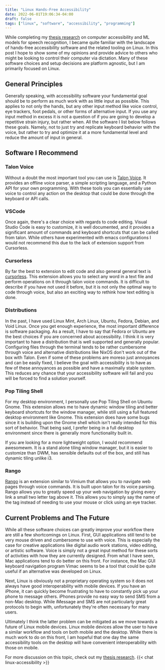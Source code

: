```yaml
---
title: "Linux Hands-Free Accessibility"
date: 2022-06-01T19:06:34-04:00
draft: false
tags: ["linux", "software", "accessibility", "programming"]
---
```


While completing my [thesis research](https://github.com/c-loftus/princeton-Thesis) on computer accessibility and ML models for speech recognition, I became quite familiar with the landscape of hands-free accessibility software and the related tooling on Linux. In this post I hope to show some of my opinions and provide advice to others who might be looking to control their computer via dictation. Many of these software choices and setup decisions are platform agnostic, but I am primarily focused on Linux.

## General Principles

Generally speaking, with accessibility software your fundamental goal should be to perform as much work with as little input as possible. This applies to not only the hands, but any other input method like voice control, eye trackers, foot pedals, or other forms of alternative input. If you use any input method in excess it is not a question of if you are going to develop a repetitive strain injury, but rather when. All the software I list below follows these goals. Namely, not to just try and replicate keyboard behavior with the voice, but rather to try and optimize it at a more fundamental level and reduce the amount of input in general.

## Software I Recommend

### Talon Voice

Without a doubt the most important tool you can use is [Talon Voice](https://talonvoice.com/). It provides an offline voice parser, a simple scripting language, and a Python API for your own programming. With these tools you can essentially use voice to control any action on the desktop that could be done through the keyboard or API calls.

### VSCode

Once again, there's a clear choice with regards to code editing. Visual Studio Code is easy to customize, it is well documented, and it provides a significant amount of commands and keyboard shortcuts that can be called from talon. While others have experimented with emacs configurations I would not recommend this due to the lack of extension support from Cursorless.

### Cursorless

By far the best to extension to edit code and also general general text is [cursorless](https://github.com/cursorless-dev/cursorless). This extension allows you to select any word in a text file and perform operations on it through talon voice commands. It is difficult to describe if you have not used it before, but it is not only the optimal way to code through voice, but also an exciting way to rethink how text editing is done.

### Distributions

In the past, I have used Linux Mint, Arch Linux, Ubuntu, Fedora, Debian, and Void Linux. Once you get enough experience, the most important difference is software packaging. As a result, I have to say that Fedora or Ubuntu are the best choices if you are concerned about accessibility. I think it is very important to have a distribution that is well supported and generally popular. Configuring files through the terminal tends to be rather cumbersome through voice and alternative distributions like NixOS don't work out of the box with Talon. Even if some of these problems are moreso just annoyances and can be easily fixed, I believe the goal with accessibility is to have as few of these annoyances as possible and have a maximally stable system. This reduces any chance that your accessibility software will fail and you will be forced to find a solution yourself.

<!-- ### Window Managers
Contrary to the popular belief of beginners on Linux, your distribution does not determine your window manager.  Once again, I think that stability is important when choosing your window manager. However at the same time, I believe that it is extremely important to choose a window manager or a desktop environment that can be easily controlled through keyboard commands. This makes it much easier to create custom behavior through talon   scripts.

#### DWM and other Tilings Window Managers
 While many do not like how light weight it is, DWM has a lot of great benefits. It is extremely easy to rebind keys and essentially every action in the window manager can be controlled through a keyboard combination. Additionally, considering the fact windows tile dynamically, it is much easier to resize windows then it would be on a stacking window manager. Obviously though there are a few major downsides to DWM. Considering the customization has to be done through the source code, it can easily disrupt the stability of a system. Additionally you also have to bind external keyboard shortcuts in a program like sxhkd.  Overall, while I would not recommend DWM  I think it is important to remark of it, since I believe that it has some notable benefits.

  Generally speaking, i3  And other tiling window mangers  have many of the same benefits and downsides.  They can automate window resizing and in doing so streamline your workflow. However, the time spent customizing may prove to be a hassle. -->

### Pop Tiling Shell

For my desktop environment, I personally use Pop Tiling Shell on Ubuntu Gnome. This extension allows me to have dynamic window tiling and better keyboard shortcuts for the window manager, while still using a full featured desktop environment like Gnome. This extension does have some bugs since it is building upon the Gnome shell which isn't really intended for this sort of behavior. That being said, I prefer being in a full desktop environment since there is generally more functionality built in.

If you are looking for a more lightweight option, I would recommend awesomewm. It is a stand alone tiling window manager, but it is easier to customize than DWM, has sensible defaults out of the box, and still has dynamic tiling unlike i3.

### Rango

[Rango](https://github.com/david-tejada/rango) is an extension similar to Vimium that allows you to navigate web pages through voice commands. It is built upon talon for its voice parsing. Rango allows you to greatly speed up your web navigation by giving every link a small two letter tag above it. This allows you to simply say the name of the tag instead of needing to use your mouse or click using an eye tracker.

## Current Problems and The Future

While all these software choices can greatly improve your workflow there are still a few shortcomings on Linux. First, GUI applications still tend to be very mouse driven and cumbersome to use with voice. This is especially the case for creative applications like digital audio work stations, video editing, or artistic software. Voice is simply not a great input method for these sorts of activities with how they are currently designed. From what I have seen, Mac applications tend to do better on this front. For instance, the Mac GUI keyboard navigation program Vimac seems to be a tool that could be quite useful if an alternative was developed on Linux.

Next, Linux is obviously not a proprietary operating system so it does not always have good interoperability with mobile devices. If you have an iPhone, it can quickly become frustrating to have to constantly pick up your phone to message others. iPhones provide no easy way to send SMS from a non-Mac desktop. While iMessage and SMS are not particularly great protocols to begin with, unfortunately they're often necessary for many users.

Ultimately I think the latter problem can be mitigated as we move towards a future of Linux mobile devices. Linux mobile devices allow the user to have a similar workflow and tools on both mobile and the desktop. While there is much work to do on this front, I am hopeful that one day the same accessibility tools on the desktop will have convenient interoperability with those on mobile.

For more discussion on this topic, check out my [thesis research](https://github.com/c-loftus/princeton-Thesis).
{{< chat linux-accessibility >}}
